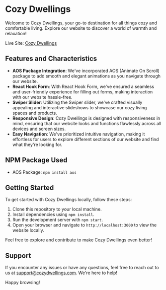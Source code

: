 # Cozy Dwellings

Welcome to Cozy Dwellings, your go-to destination for all things cozy and comfortable living. Explore our website to discover a world of warmth and relaxation!

Live Site: [Cozy Dwellings](https://www.example.com)

## Features and Characteristics

- **AOS Package Integration**: We've incorporated AOS (Animate On Scroll) package to add smooth and elegant animations as you navigate through our website.
- **React Hook Form**: With React Hook Form, we've ensured a seamless and user-friendly experience for filling out forms, making interaction with our website hassle-free.
- **Swiper Slider**: Utilizing the Swiper slider, we've crafted visually appealing and interactive slideshows to showcase our cozy living spaces and products.
- **Responsive Design**: Cozy Dwellings is designed with responsiveness in mind, ensuring that our website looks and functions flawlessly across all devices and screen sizes.
- **Easy Navigation**: We've prioritized intuitive navigation, making it effortless for users to explore different sections of our website and find what they're looking for.

## NPM Package Used

- AOS Package: `npm install aos`

## Getting Started

To get started with Cozy Dwellings locally, follow these steps:

1. Clone this repository to your local machine.
2. Install dependencies using `npm install`.
3. Run the development server with `npm start`.
4. Open your browser and navigate to `http://localhost:3000` to view the website locally.

Feel free to explore and contribute to make Cozy Dwellings even better!

## Support

If you encounter any issues or have any questions, feel free to reach out to us at support@cozydwellings.com. We're here to help!

Happy browsing!

